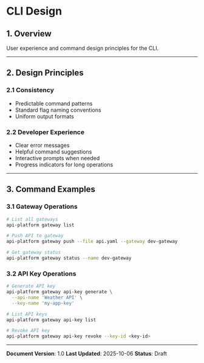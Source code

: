 # CLI Design

## 1. Overview

User experience and command design principles for the CLI.

---

## 2. Design Principles

### 2.1 Consistency
- Predictable command patterns
- Standard flag naming conventions
- Uniform output formats

### 2.2 Developer Experience
- Clear error messages
- Helpful command suggestions
- Interactive prompts when needed
- Progress indicators for long operations

---

## 3. Command Examples

### 3.1 Gateway Operations
```bash
# List all gateways
api-platform gateway list

# Push API to gateway
api-platform gateway push --file api.yaml --gateway dev-gateway

# Get gateway status
api-platform gateway status --name dev-gateway
```

### 3.2 API Key Operations
```bash
# Generate API key
api-platform gateway api-key generate \
  --api-name 'Weather API' \
  --key-name 'my-app-key'

# List API keys
api-platform gateway api-key list

# Revoke API key
api-platform gateway api-key revoke --key-id <key-id>
```

---

**Document Version**: 1.0
**Last Updated**: 2025-10-06
**Status**: Draft
